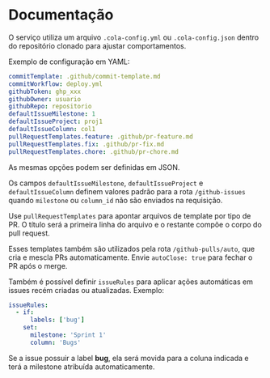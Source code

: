 # Documentação

O serviço utiliza um arquivo `.cola-config.yml` ou `.cola-config.json` dentro do repositório clonado para ajustar comportamentos.

Exemplo de configuração em YAML:

```yaml
commitTemplate: .github/commit-template.md
commitWorkflow: deploy.yml
githubToken: ghp_xxx
githubOwner: usuario
githubRepo: repositorio
defaultIssueMilestone: 1
defaultIssueProject: proj1
defaultIssueColumn: col1
pullRequestTemplates.feature: .github/pr-feature.md
pullRequestTemplates.fix: .github/pr-fix.md
pullRequestTemplates.chore: .github/pr-chore.md
```

As mesmas opções podem ser definidas em JSON.

Os campos `defaultIssueMilestone`, `defaultIssueProject` e `defaultIssueColumn` definem valores padrão para a rota `/github-issues` quando `milestone` ou `column_id` não são enviados na requisição.

Use `pullRequestTemplates` para apontar arquivos de template por tipo de PR. O título será a primeira linha do arquivo e o restante compõe o corpo do pull request.

Esses templates também são utilizados pela rota `/github-pulls/auto`, que cria e mescla PRs automaticamente. Envie `autoClose: true` para fechar o PR após o merge.

Também é possível definir `issueRules` para aplicar ações automáticas em issues recém criadas ou atualizadas. Exemplo:

```yaml
issueRules:
  - if:
      labels: ['bug']
    set:
      milestone: 'Sprint 1'
      column: 'Bugs'
```

Se a issue possuir a label **bug**, ela será movida para a coluna indicada e terá a milestone atribuída automaticamente.
